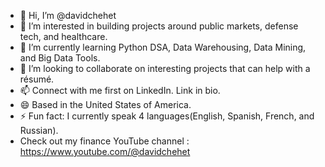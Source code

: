- 👋 Hi, I’m @davidchehet
- 👀 I’m interested in building projects around public markets, defense tech, and healthcare.
- 🌱 I’m currently learning Python DSA, Data Warehousing, Data Mining, and Big Data Tools.
- 💞️ I’m looking to collaborate on interesting projects that can help with a résumé.
- 📫 Connect with me first on LinkedIn. Link in bio.
- 😄 Based in the United States of America.
- ⚡ Fun fact: I currently speak 4 languages(English, Spanish, French, and Russian).
- Check out my finance YouTube channel : [https://www.youtube.com/@davidchehet
](url)
<!---
davidchehet/davidchehet is a ✨ special ✨ repository because its `README.md` (this file) appears on your GitHub profile.
You can click the Preview link to take a look at your changes.
--->
